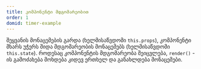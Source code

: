 ```yaml
---
title: კომპონენტი მდგომარეობით
order: 1
domid: timer-example
---
```


შეყვანის მონაცემების გარდა (ხელმისაწვდომი `this.props`), კომპონენტი მხარს უჭერს შიდა მდგომარეობის მონაცემებს (ხელმისაწვდომი `this.state`). როდესაც კომპონენტის მდგომარეობა შეიცვლება, `render()` - ის გამოძახება მოხდება კიდევ ერთხელ და განახლდება მონაცემები.

